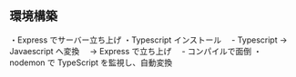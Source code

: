 ## 環境構築

・Express でサーバー立ち上げ
・Typescript インストール
　- Typescript → Javaescript へ変換　 → Express で立ち上げ
　- コンパイルで面倒
・nodemon で TypeScript を監視し、自動変換
